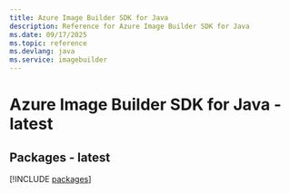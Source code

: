 ```yaml
---
title: Azure Image Builder SDK for Java
description: Reference for Azure Image Builder SDK for Java
ms.date: 09/17/2025
ms.topic: reference
ms.devlang: java
ms.service: imagebuilder
---
```

# Azure Image Builder SDK for Java - latest
## Packages - latest
[!INCLUDE [packages](image-builder-index.md)]